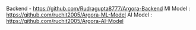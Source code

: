 Backend - https://github.com/Rudragupta8777/Argora-Backend
Ml Model : https://github.com/ruchit2005/Argora-ML-Model
AI Model : https://github.com/ruchit2005/Argora-AI-Model
